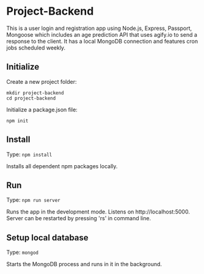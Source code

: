 # Project-Backend

This is a user login and registration app using Node.js, Express, Passport, Mongoose which includes an age prediction API that uses agify.io to send a response to the client. It has a local MongoDB connection and features cron jobs scheduled weekly.


## Initialize

Create a new project folder:

```
mkdir project-backend
cd project-backend
```
Initialize a package.json file:

```
npm init
```

## Install

Type: `npm install`

Installs all dependent npm packages locally.

## Run

Type: `npm run server`

Runs the app in the development mode. Listens on http://localhost:5000. Server can be restarted by pressing 'rs' in command line.

## Setup local database

Type: `mongod`

Starts the MongoDB process and runs in it in the background.
